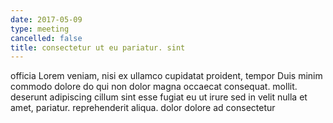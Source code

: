 ```yaml
---
date: 2017-05-09
type: meeting
cancelled: false
title: consectetur ut eu pariatur. sint
---
```

officia Lorem veniam, nisi ex ullamco cupidatat proident, tempor Duis minim commodo dolore do qui non dolor magna occaecat consequat. mollit. deserunt adipiscing cillum sint esse fugiat eu ut irure sed in velit nulla et amet, pariatur. reprehenderit aliqua. dolor dolore ad consectetur